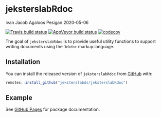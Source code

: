 jeksterslabRdoc
================
Ivan Jacob Agaloos Pesigan
2020-05-06

<!-- README.md is generated from README.Rmd. Please edit that file -->

<!-- badges: start -->

[![Travis build
status](https://travis-ci.com/jeksterslabds/jeksterslabRdoc.svg?branch=master)](https://travis-ci.com/jeksterslabds/jeksterslabRdoc)
[![AppVeyor build
status](https://ci.appveyor.com/api/projects/status/github/jeksterslabds/jeksterslabRdoc?branch=master&svg=true)](https://ci.appveyor.com/project/jeksterslabds/jeksterslabRdoc)
[![codecov](https://codecov.io/github/jeksterslabds/jeksterslabRdoc/branch/master/graphs/badge.svg)](https://codecov.io/github/jeksterslabds/jeksterslabRdoc)
<!-- badges: end -->

The goal of `jeksterslabRdoc` is to provide useful utility functions to
support writing documents using the `Jekdoc` markup language.

## Installation

You can install the released version of `jeksterslabRdoc` from
[GitHub](https://github.com/jeksterslabds/jeksterslabRdoc) with:

``` r
remotes::install_github("jeksterslabds/jeksterslabRdoc")
```

## Example

See [GitHub
Pages](https://jeksterslabds.github.io/jeksterslabRdoc/index.html) for
package documentation.
